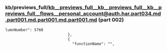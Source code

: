 ### kb/previews_full/kb__previews_full__kb__previews_full__kb__previews_full__flows__personal_account@auth.har.part034.md.part001.md.part001.md.part001.md (part 002)

```md
lumnNumber": 5760
                            },
                            {
                              "functionName": "",
              
```

```
